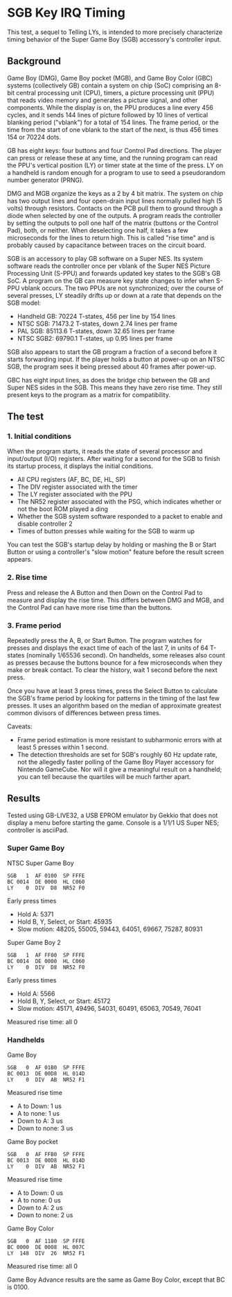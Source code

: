 SGB Key IRQ Timing
==================

This test, a sequel to Telling LYs, is intended to more precisely
characterize timing behavior of the Super Game Boy (SGB) accessory's
controller input.

Background
----------

Game Boy (DMG), Game Boy pocket (MGB), and Game Boy Color (GBC)
systems (collectively GB) contain a system on chip (SoC) comprising
an 8-bit central processing unit (CPU), timers, a picture processing
unit (PPU) that reads video memory and generates a picture signal,
and other components.  While the display is on, the PPU produces a
line every 456 cycles, and it sends 144 lines of picture followed by
10 lines of vertical blanking period ("vblank") for a total of 154
lines.  The frame period, or the time from the start of one vblank
to the start of the next, is thus 456 times 154 or 70224 dots.

GB has eight keys: four buttons and four Control Pad directions.
The player can press or release these at any time, and the running
program can read the PPU's vertical position (LY) or timer state
at the time of the press.  LY on a handheld is random enough for
a program to use to seed a pseudorandom number generator (PRNG).

DMG and MGB organize the keys as a 2 by 4 bit matrix.  The system on
chip has two output lines and four open-drain input lines normally
pulled high (5 volts) through resistors.  Contacts on the PCB pull
them to ground through a diode when selected by one of the outputs.
A program reads the controller by setting the outputs to poll one
half of the matrix (buttons or the Control Pad), both, or neither.
When deselecting one half, it takes a few microseconds for the lines
to return high.  This is called "rise time" and is probably caused
by capacitance between traces on the circuit board.

SGB is an accessory to play GB software on a Super NES.  Its system
software reads the controller once per vblank of the Super NES
Picture Processing Unit (S-PPU) and forwards updated key states
to the SGB's GB SoC.  A program on the GB can measure key state
changes to infer when S-PPU vblank occurs.  The two PPUs are not
synchronized; over the course of several presses, LY steadily drifts
up or down at a rate that depends on the SGB model:

- Handheld GB: 70224 T-states, 456 per line by 154 lines
- NTSC SGB: 71473.2 T-states, down 2.74 lines per frame
- PAL SGB: 85113.6 T-states, down 32.65 lines per frame
- NTSC SGB2: 69790.1 T-states, up 0.95 lines per frame

SGB also appears to start the GB program a fraction of a second
before it starts forwarding input.  If the player holds a button
at power-up on an NTSC SGB, the program sees it being pressed
about 40 frames after power-up.

GBC has eight input lines, as does the bridge chip between the GB and
Super NES sides in the SGB.  This means they have zero rise time.
They still present keys to the program as a matrix for compatibility.

The test
--------

### 1. Initial conditions

When the program starts, it reads the state of several processor and
input/output (I/O) registers.  After waiting for a second for the SGB
to finish its startup process, it displays the initial conditions.

- All CPU registers (AF, BC, DE, HL, SP)
- The DIV register associated with the timer
- The LY register associated with the PPU
- The NR52 register associated with the PSG, which indicates
  whether or not the boot ROM played a ding
- Whether the SGB system software responded to a packet to
  enable and disable controller 2
- Times of button presses while waiting for the SGB to warm up

You can test the SGB's startup delay by holding or mashing the B or
Start Button or using a controller's "slow motion" feature before
the result screen appears.

### 2. Rise time

Press and release the A Button and then Down on the Control Pad
to measure and display the rise time.  This differs between DMG and
MGB, and the Control Pad can have more rise time than the buttons.

### 3. Frame period

Repeatedly press the A, B, or Start Button.  The program watches for
presses and displays the exact time of each of the last 7, in units
of 64 T-states (nominally 1/65536 second).  On handhelds, some
releases also count as presses because the buttons bounce for a few
microseconds when they make or break contact.  To clear the history,
wait 1 second before the next press.

Once you have at least 3 press times, press the Select Button to
calculate the SGB's frame period by looking for patterns in the
timing of the last few presses.  It uses an algorithm based on the
median of approximate greatest common divisors of differences
between press times.

Caveats:

- Frame period estimation is more resistant to subharmonic errors
  with at least 5 presses within 1 second.
- The detection thresholds are set for SGB's roughly 60 Hz update
  rate, not the allegedly faster polling of the Game Boy Player
  accessory for Nintendo GameCube.  Nor will it give a meaningful
  result on a handheld; you can tell because the quartiles will be
  much farther apart.

Results
-------

Tested using GB-LIVE32, a USB EPROM emulator by Gekkio that does
not display a menu before starting the game.  Console is a 1/1/1 US
Super NES; controller is asciiPad.

### Super Game Boy 

NTSC Super Game Boy
```
SGB   1  AF 0100  SP FFFE
BC 0014  DE 0000  HL C060
LY    0  DIV  D8  NR52 F0
```

Early press times

* Hold A: 5371
* Hold B, Y, Select, or Start: 45935
* Slow motion: 48205, 55005, 59443, 64051, 69667, 75287, 80931

Super Game Boy 2
```
SGB   1  AF FF00  SP FFFE
BC 0014  DE 0000  HL C060
LY    0  DIV  D8  NR52 F0
```

Early press times

* Hold A: 5566
* Hold B, Y, Select, or Start: 45172
* Slow motion: 45171, 49496, 54031, 60491, 65063, 70549, 76041

Measured rise time: all 0

### Handhelds

Game Boy
```
SGB   0  AF 01B0  SP FFFE
BC 0013  DE 00D8  HL 014D
LY    0  DIV  AB  NR52 F1
```

Measured rise time

* A to Down: 1 us
* A to none: 1 us
* Down to A: 3 us
* Down to none: 3 us

Game Boy pocket
```
SGB   0  AF FFB0  SP FFFE
BC 0013  DE 00D8  HL 014D
LY    0  DIV  AB  NR52 F1
```

Measured rise time

* A to Down: 0 us
* A to none: 0 us
* Down to A: 2 us
* Down to none: 2 us

Game Boy Color
```
SGB   0  AF 1180  SP FFFE
BC 0000  DE 0008  HL 007C
LY  148  DIV  26  NR52 F1
```

Measured rise time: all 0

Game Boy Advance results are the same as Game Boy Color, except that
BC is 0100.
